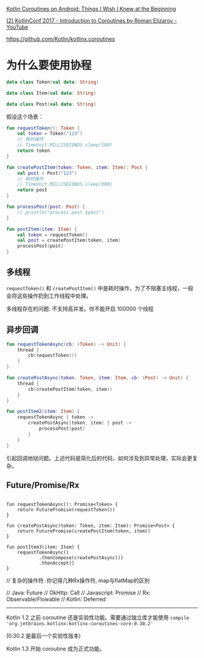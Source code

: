 [Kotlin Coroutines on Android: Things I Wish I Knew at the Beginning](https://medium.com/capital-one-tech/kotlin-coroutines-on-android-things-i-wish-i-knew-at-the-beginning-c2f0b1f16cff)

[(2) KotlinConf 2017 - Introduction to Coroutines by Roman Elizarov - YouTube](https://www.youtube.com/watch?v=_hfBv0a09Jc)

https://github.com/Kotlin/kotlinx.coroutines

# 为什么要使用协程

```kotlin
data class Token(val data: String)

data class Item(val data: String)

data class Post(val data: String)
```

假设这个场景：

```kotlin
fun requestToken(): Token {
    val token = Token("123")
    // 耗时操作
    // TimeUnit.MILLISECONDS.sleep(100) 
    return token
}

fun createPostItem(token: Token, item: Item): Post {
    val post = Post("123")
    // 耗时操作
    // TimeUnit.MILLISECONDS.sleep(300) 
    return post
}

fun processPost(post: Post) {
    // println("process post $post")
}

fun postItem(item: Item) {
    val token = requestToken()
    val post = createPostItem(token, item)
    processPost(post)
}
```

## 多线程

`requestToken()` 和 `createPostItem()` 中是耗时操作，为了不阻塞主线程，一般会将这些操作扔到工作线程中处理。

多线程存在的问题: 不支持高并发。你不能开启 100000 个线程

## 异步回调

```kotlin
fun requestTokenAsync(cb: (Token) -> Unit) {
    thread {
        cb(requestToken())
    }
}

fun createPostAsync(token: Token, item: Item, cb: (Post) -> Unit) {
    thread {
        cb(createPostItem(token, item))
    }
}

fun postItem2(item: Item) {
    requestTokenAsync { token ->
        createPostAsync(token, item) { post ->
            processPost(post)
        }
    }
}
```

引起回调地狱问题。上述代码是简化后的代码，如何涉及到异常处理，实际会更复杂。

## Future/Promise/Rx

```

fun requestTokenAsync(): Promise<Token> {
    return FuturePromise(requestToken())
}

fun createPostAsync(token: Token, item: Item): Promise<Post> {
    return FuturePromise(createPostItem(token, item))
}

fun postItem3(item: Item) {
    requestTokenAsync()
            .thenCompose(createPostAsync())
            .thenAccept()
}
```

// 复杂的操作符. 你记得几种Rx操作符, map与flatMap的区别

// Java: Future
// OkHttp: Call
// Javascript: Promise
// Rx: Observable/Flowable
// Kotlin: Deferred

---

Kotlin 1.2 之前 coroutine 还是实验性功能。需要通过独立库才能使用 `compile 'org.jetbrains.kotlinx:kotlinx-coroutines-core:0.30.2'`

(0.30.2 是最后一个实验性版本)

Kotlin 1.3 开始 coroutine 成为正式功能。

